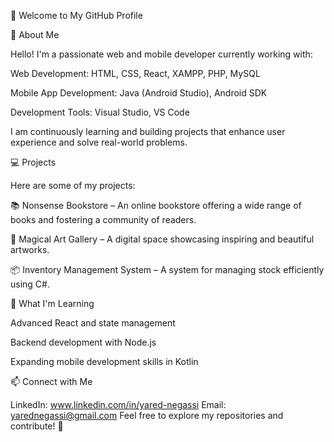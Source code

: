 👋 Welcome to My GitHub Profile

🚀 About Me

Hello! I'm a passionate web and mobile developer currently working with:

Web Development: HTML, CSS, React, XAMPP, PHP, MySQL

Mobile App Development: Java (Android Studio), Android SDK

Development Tools: Visual Studio, VS Code

I am continuously learning and building projects that enhance user experience and solve real-world problems.

💻 Projects

Here are some of my projects:

📚 Nonsense Bookstore – An online bookstore offering a wide range of books and fostering a community of readers.

🎨 Magical Art Gallery – A digital space showcasing inspiring and beautiful artworks.

📦 Inventory Management System – A system for managing stock efficiently using C#.

🌱 What I'm Learning

Advanced React and state management

Backend development with Node.js

Expanding mobile development skills in Kotlin

📫 Connect with Me

LinkedIn: www.linkedin.com/in/yared-negassi
Email: yarednegassi@gmail.com
Feel free to explore my repositories and contribute! 🚀
